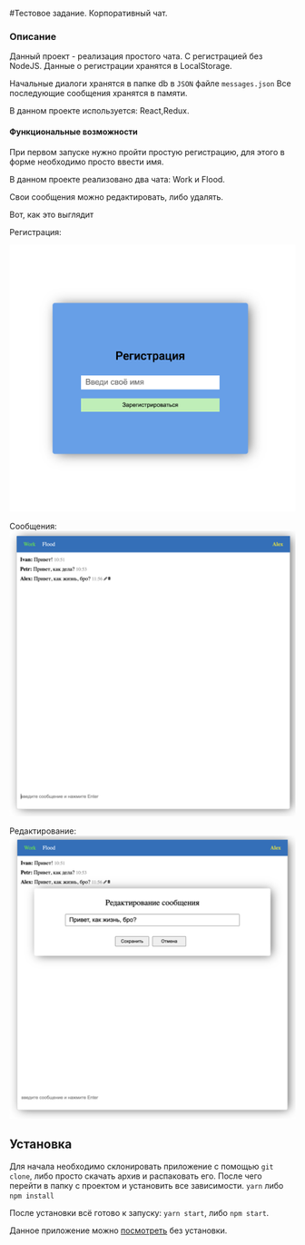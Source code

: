 #Тестовое задание. Корпоративный чат.

### Описание
Данный проект - реализация простого чата. С регистрацией без NodeJS.
Данные о регистрации хранятся в LocalStorage.

Начальные диалоги хранятся в папке db в `JSON` файле `messages.json`
Все последующие сообщения хранятся в памяти.

В данном проекте используется: React,Redux.

#### Функциональные возможности
При первом запуске нужно пройти простую регистрацию, для этого в форме необходимо просто ввести имя.

В данном проекте реализовано два чата: Work и Flood.

Свои сообщения можно редактировать, либо удалять.

Вот, как это выглядит

Регистрация:

![Регистрация](/src/assets/doc/reg.png)

Сообщения:
![Сообщения](/src/assets/doc/messages.png)

Редактирование:
![Редактирование](/src/assets/doc/edit.png)


## Установка
Для начала необходимо склонировать приложение с помощью `git clone`, либо просто скачать архив и распаковать его. После чего перейти в папку с проектом и установить все зависимости. `yarn` либо `npm install`

После установки всё готово к запуску: `yarn start`, либо `npm start`.


Данное приложение можно [посмотреть](https://gitHub.com) без установки.
